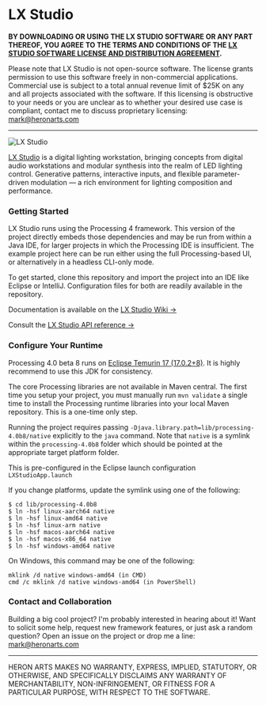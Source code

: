 LX Studio
==

**BY DOWNLOADING OR USING THE LX STUDIO SOFTWARE OR ANY PART THEREOF, YOU AGREE TO THE TERMS AND CONDITIONS OF THE [LX STUDIO SOFTWARE LICENSE AND DISTRIBUTION AGREEMENT](http://lx.studio/license).**

Please note that LX Studio is not open-source software. The license grants permission to use this software freely in non-commercial applications. Commercial use is subject to a total annual revenue limit of $25K on any and all projects associated with the software. If this licensing is obstructive to your needs or you are unclear as to whether your desired use case is compliant, contact me to discuss proprietary licensing: mark@heronarts.com

---

![LX Studio](https://raw.github.com/heronarts/LXStudio/master/assets/screenshot.jpg)

[LX Studio](http://lx.studio/) is a digital lighting workstation, bringing concepts from digital audio workstations and modular synthesis into the realm of LED lighting control. Generative patterns, interactive inputs, and flexible parameter-driven modulation — a rich environment for lighting composition and performance.

### Getting Started ###

LX Studio runs using the Processing 4 framework. This version of the project directly embeds those dependencies and may be run from within a Java IDE,
for larger projects in which the Processing IDE is insufficient. The example project here can be run either using the full Processing-based UI,
or alternatively in a headless CLI-only mode.

To get started, clone this repository and import the project into an IDE like Eclipse or IntelliJ. Configuration files for both are readily
available in the repository.

Documentation is available on the [LX Studio Wiki &rarr;](https://github.com/heronarts/LXStudio/wiki)

Consult the [LX Studio API reference &rarr;](http://lx.studio/api/)

### Configure Your Runtime ###

Processing 4.0 beta 8 runs on [Eclipse Temurin 17 (17.0.2+8)](https://adoptium.net/). It is highly recommend to use this JDK for consistency.

The core Processing libraries are not available in Maven central. The first time you setup your project, you must manually run `mvn validate` a single time to install the Processing runtime libraries into your local Maven repository. This is a one-time only step.

Running the project requires passing `-Djava.library.path=lib/processing-4.0b8/native` explicitly to the `java` command. Note that `native` is a symlink within the `processing-4.0b8` folder which should be pointed at the appropriate target platform folder.

This is pre-configured in the Eclipse launch configuration `LXStudioApp.launch`

If you change platforms, update the symlink using one of the following:
```
$ cd lib/processing-4.0b8
$ ln -hsf linux-aarch64 native
$ ln -hsf linux-amd64 native
$ ln -hsf linux-arm native
$ ln -hsf macos-aarch64 native
$ ln -hsf macos-x86_64 native
$ ln -hsf windows-amd64 native
```

On Windows, this command may be one of the following:
```
mklink /d native windows-amd64 (in CMD)
cmd /c mklink /d native windows-amd64 (in PowerShell)
```

### Contact and Collaboration ###

Building a big cool project? I'm probably interested in hearing about it! Want to solicit some help, request new framework features, or just ask a random question? Open an issue on the project or drop me a line: mark@heronarts.com

---

HERON ARTS MAKES NO WARRANTY, EXPRESS, IMPLIED, STATUTORY, OR OTHERWISE, AND SPECIFICALLY DISCLAIMS ANY WARRANTY OF MERCHANTABILITY, NON-INFRINGEMENT, OR FITNESS FOR A PARTICULAR PURPOSE, WITH RESPECT TO THE SOFTWARE.
